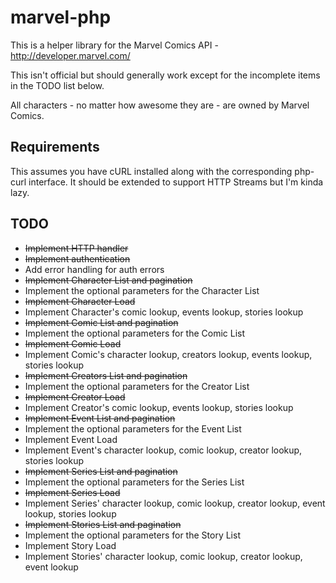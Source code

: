 marvel-php
==========

This is a helper library for the Marvel Comics API - http://developer.marvel.com/

This isn't official but should generally work except for the incomplete items in the TODO list below.

All characters - no matter how awesome they are - are owned by Marvel Comics.

## Requirements

This assumes you have cURL installed along with the corresponding php-curl interface. It should be extended to support HTTP Streams but I'm kinda lazy.

## TODO

*  ~~Implement HTTP handler~~
*  ~~Implement authentication~~
*  Add error handling for auth errors
*  ~~Implement Character List and pagination~~
*  Implement the optional parameters for the Character List
*  ~~Implement Character Load~~
*  Implement Character's comic lookup, events lookup, stories lookup
*  ~~Implement Comic List and pagination~~
*  Implement the optional parameters for the Comic List
*  ~~Implement Comic Load~~
*  Implement Comic's character lookup, creators lookup, events lookup, stories lookup
*  ~~Implement Creators List and pagination~~
*  Implement the optional parameters for the Creator List
*  ~~Implement Creator Load~~
*  Implement Creator's comic lookup, events lookup, stories lookup
*  ~~Implement Event List and pagination~~
*  Implement the optional parameters for the Event List
*  Implement Event Load
*  Implement Event's character lookup, comic lookup, creator lookup, stories lookup
*  ~~Implement Series List and pagination~~
*  Implement the optional parameters for the Series List
*  ~~Implement Series Load~~
*  Implement Series' character lookup, comic lookup, creator lookup, event lookup, stories lookup
*  ~~Implement Stories List and pagination~~
*  Implement the optional parameters for the Story List
*  Implement Story Load
*  Implement Stories' character lookup, comic lookup, creator lookup, event lookup